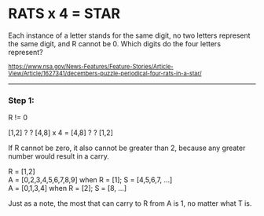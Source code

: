 # RATS x 4 = STAR

Each instance of a letter stands for the same digit, no two letters represent the same digit, and R cannot be 0. Which digits do the four letters represent?

<sub>https://www.nsa.gov/News-Features/Feature-Stories/Article-View/Article/1627341/decembers-puzzle-periodical-four-rats-in-a-star/</sub>

---

### Step 1:

R != 0

[1,2] ? ? [4,8] x 4 = [4,8] ? ? [1,2]

If R cannot be zero, it also cannot be greater than 2, because any greater number would result in a carry.

R = [1,2]<br />
A = [0,2,3,4,5,6,7,8,9] when R = [1]; S = [4,5,6,7, ...]<br />
A = [0,1,3,4] when R = [2]; S = [8, ...]<br />

Just as a note, the most that can carry to R from A is 1, no matter what T is.